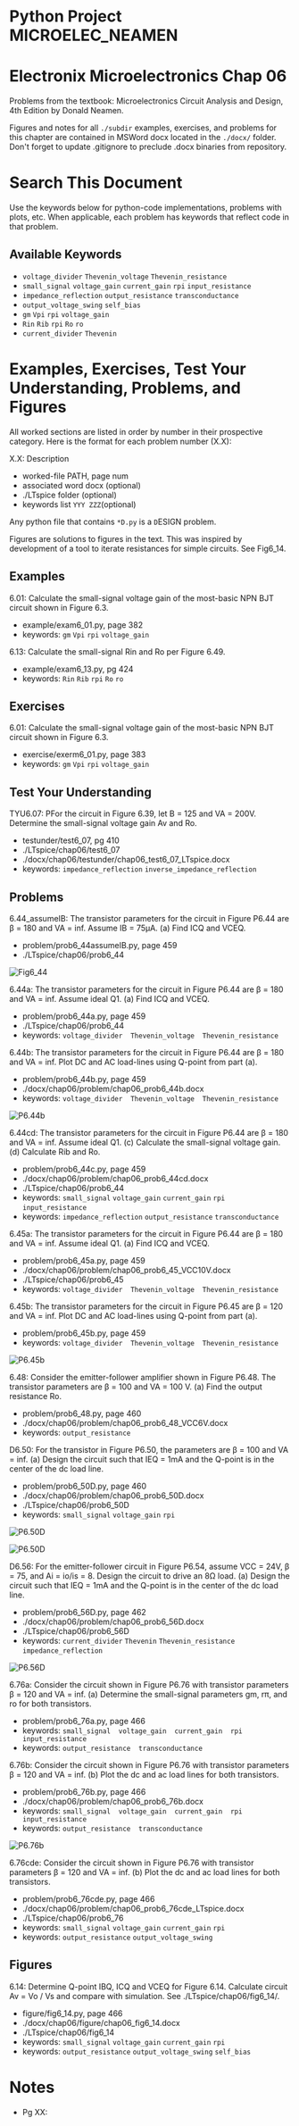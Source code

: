# Python Project MICROELEC_NEAMEN
# Electronix Microelectronics Chap 06
Problems from the textbook: Microelectronics Circuit Analysis and Design, 4th Edition by Donald Neamen.

Figures and notes for all `./subdir` examples, exercises, and problems for this
chapter are contained in MSWord docx located in the `./docx/` folder.
Don't forget to update .gitignore to preclude .docx binaries from repository.

# Search This Document
Use the keywords below for python-code implementations, problems with plots, etc.
When applicable, each problem has keywords that reflect code in that problem.

## Available Keywords
* `voltage_divider`  `Thevenin_voltage`  `Thevenin_resistance`
* `small_signal`  `voltage_gain`  `current_gain`  `rpi`  `input_resistance`
* `impedance_reflection`  `output_resistance`  `transconductance`
* `output_voltage_swing`  `self_bias`
* `gm`  `Vpi`  `rpi`  `voltage_gain`
* `Rin`  `Rib`  `rpi`  `Ro`  `ro`
* `current_divider`  `Thevenin`


# Examples, Exercises, Test Your Understanding, Problems, and Figures
All worked sections are listed in order by number in their prospective category.
Here is the format for each problem number (X.X):

X.X: Description
* worked-file PATH, page num
* associated word docx (optional)
* ./LTspice folder (optional)
* keywords list `YYY ZZZ`(optional)

Any python file that contains `*D.py` is a `D`ESIGN problem.

Figures are solutions to figures in the text.  This was inspired by development
of a tool to iterate resistances for simple circuits.  See Fig6_14.

## Examples
6.01: Calculate the small-signal voltage gain of the most-basic NPN BJT
circuit shown in Figure 6.3.
* example/exam6_01.py, page 382
* keywords: `gm`  `Vpi`  `rpi`  `voltage_gain`

6.13: Calculate the small-signal Rin and Ro per Figure 6.49.
* example/exam6_13.py, pg 424
* keywords: `Rin`  `Rib`  `rpi`  `Ro`  `ro`


## Exercises
6.01: Calculate the small-signal voltage gain of the most-basic NPN BJT
circuit shown in Figure 6.3.
* exercise/exerm6_01.py, page 383
* keywords: `gm`  `Vpi`  `rpi`  `voltage_gain`


## Test Your Understanding
TYU6.07: PFor the circuit in Figure 6.39, let B = 125 and VA = 200V.
Determine the small-signal voltage gain Av and Ro.
* testunder/test6_07, pg 410
* ./LTspice/chap06/test6_07
* ./docx/chap06/testunder/chap06_test6_07_LTspice.docx
* keywords: `impedance_reflection`  `inverse_impedance_reflection`


## Problems
6.44_assumeIB: The transistor parameters for the circuit in Figure P6.44 are
β = 180	and	VA = inf.  Assume IB = 75μA.  (a) Find ICQ and VCEQ.
* problem/prob6_44assumeIB.py, page 459
* ./LTspice/chap06/prob6_44

![Fig6_44](../../doc/mdimg/chap06_figP6_44.png)

6.44a: The transistor parameters for the circuit in Figure P6.44 are β = 180
and	VA = inf.  Assume ideal Q1.  (a) Find ICQ and VCEQ.
* problem/prob6_44a.py, page 459
* ./LTspice/chap06/prob6_44
* keywords: `voltage_divider  Thevenin_voltage  Thevenin_resistance`

6.44b: The transistor parameters for the circuit in Figure P6.44 are β = 180
and	VA = inf.  Plot DC and AC load-lines using Q-point from part (a).
* problem/prob6_44b.py, page 459
* ./docx/chap06/problem/chap06_prob6_44b.docx
* keywords: `voltage_divider  Thevenin_voltage  Thevenin_resistance`

![P6.44b](../../docx/png/chap06_prob6_44b_acdc_load_lines.png)

6.44cd: The transistor parameters for the circuit in Figure P6.44 are β = 180
and	VA = inf.  Assume ideal Q1.  (c) Calculate the small-signal voltage gain.
(d) Calculate Rib and Ro.
* problem/prob6_44c.py, page 459
* ./docx/chap06/problem/chap06_prob6_44cd.docx
* ./LTspice/chap06/prob6_44
* keywords: `small_signal`  `voltage_gain`  `current_gain`  `rpi`  `input_resistance`
* keywords: `impedance_reflection`  `output_resistance`  `transconductance`

6.45a: The transistor parameters for the circuit in Figure P6.44 are β = 180
and	VA = inf.  Assume ideal Q1.  (a) Find ICQ and VCEQ.
* problem/prob6_45a.py, page 459
* ./docx/chap06/problem/chap06_prob6_45_VCC10V.docx
* ./LTspice/chap06/prob6_45
* keywords: `voltage_divider  Thevenin_voltage  Thevenin_resistance`

6.45b: The transistor parameters for the circuit in Figure P6.45 are β = 120
and	VA = inf.  Plot DC and AC load-lines using Q-point from part (a).
* problem/prob6_45b.py, page 459
* keywords: `voltage_divider  Thevenin_voltage  Thevenin_resistance`

![P6.45b](../../docx/png/chap06_prob6_45b_dc_load_line.png)

6.48: Consider the emitter-follower amplifier shown in Figure P6.48.
The transistor parameters are β = 100 and VA = 100 V. (a) Find the output
resistance Ro.
* problem/prob6_48.py, page 460
* ./docx/chap06/problem/chap06_prob6_48_VCC6V.docx
* keywords: `output_resistance`

D6.50: For the transistor in Figure P6.50, the parameters are β = 100 and
VA = inf.
(a) Design the circuit such that IEQ = 1mA and the Q-point is in the center
of the dc load line.
* problem/prob6_50D.py, page 460
* ./docx/chap06/problem/chap06_prob6_50D.docx
* ./LTspice/chap06/prob6_50D
* keywords: `small_signal`  `voltage_gain`  `rpi`

![P6.50D](../../LTspice/schematics_for_diagrams_only/chap06/prob6_50D/prob6_50D_AC_small-signal_equivalent.png)

![P6.50D](../../LTspice/schematics_for_diagrams_only/chap06/prob6_50D/prob6_50D_AC_small-signal_with_1k-load.png)

D6.56: For the emitter-follower circuit in Figure P6.54, assume VCC = 24V,
β = 75, and Ai = io/is = 8. Design the circuit to drive an 8Ω load.
(a) Design the circuit such that IEQ = 1mA and the Q-point is in the center
of the dc load line.
* problem/prob6_56D.py, page 462
* ./docx/chap06/problem/chap06_prob6_56D.docx
* ./LTspice/chap06/prob6_56D
* keywords: `current_divider`  `Thevenin`  `Thevenin_resistance`  `impedance_reflection`

![P6.56D](../../LTspice/schematics_for_diagrams_only/chap06/prob6_56D/prob6_56D_AC_small-signal_RTh.png)

6.76a: Consider the circuit shown in Figure P6.76 with transistor parameters
	β = 120 and VA = inf.
	(a) Determine the small-signal parameters gm, rπ, and ro for both transistors.
* problem/prob6_76a.py, page 466
* keywords: `small_signal  voltage_gain  current_gain  rpi  input_resistance`
* keywords: `output_resistance  transconductance`

6.76b: Consider the circuit shown in Figure P6.76 with transistor parameters
	β = 120 and VA = inf.
	(b) Plot the dc and ac load lines for both transistors.
* problem/prob6_76b.py, page 466
* ./docx/chap06/problem/chap06_prob6_76b.docx
* keywords: `small_signal  voltage_gain  current_gain  rpi  input_resistance`
* keywords: `output_resistance  transconductance`

![P6.76b](../../docx/png/chap06_prob6_76b_Q1_acdc_load_lines.png)

6.76cde: Consider the circuit shown in Figure P6.76 with transistor parameters
	β = 120 and VA = inf.
	(b) Plot the dc and ac load lines for both transistors.
* problem/prob6_76cde.py, page 466
* ./docx/chap06/problem/chap06_prob6_76cde_LTspice.docx
* ./LTspice/chap06/prob6_76
* keywords: `small_signal`  `voltage_gain`  `current_gain`  `rpi`
* keywords: `output_resistance`  `output_voltage_swing`


## Figures
6.14: Determine Q-point IBQ, ICQ and VCEQ for Figure 6.14.
Calculate circuit Av = Vo / Vs and compare with simulation.
See ./LTspice/chap06/fig6_14/.
* figure/fig6_14.py, page 466
* ./docx/chap06/figure/chap06_fig6_14.docx
* ./LTspice/chap06/fig6_14
* keywords: `small_signal`  `voltage_gain`  `current_gain`  `rpi`
* keywords: `output_resistance`  `output_voltage_swing`  `self_bias`


# Notes
* Pg XX: 
